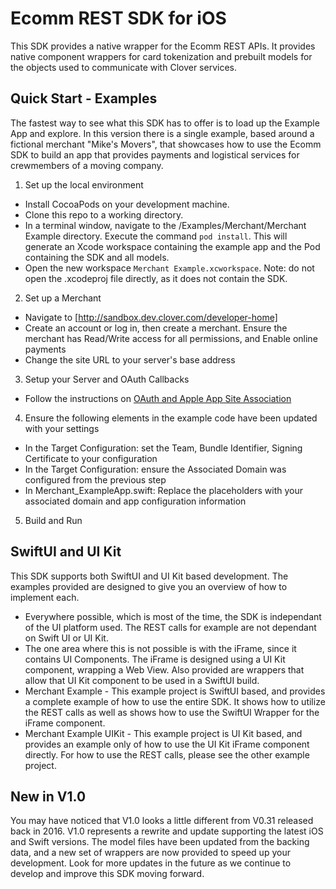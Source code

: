 # Ecomm REST SDK for iOS

This SDK provides a native wrapper for the Ecomm REST APIs.  It provides native component wrappers for card tokenization and prebuilt models for the objects used to communicate with Clover services.

## Quick Start - Examples ##
The fastest way to see what this SDK has to offer is to load up the Example App and explore.  In this version there is a single example, based around a fictional merchant "Mike's Movers", that showcases how to use the Ecomm SDK to build an app that provides payments and logistical services for crewmembers of a moving company.

1) Set up the local environment
  - Install CocoaPods on your development machine.
  - Clone this repo to a working directory.
  - In a terminal window, navigate to the /Examples/Merchant/Merchant Example directory.  Execute the command `pod install`.  This will generate an Xcode workspace containing the example app and the Pod containing the SDK and all models.
  - Open the new workspace `Merchant Example.xcworkspace`.  Note: do not open the .xcodeproj file directly, as it does not contain the SDK.
2) Set up a Merchant
  - Navigate to [http://sandbox.dev.clover.com/developer-home]
  - Create an account or log in, then create a merchant.  Ensure the merchant has Read/Write access for all permissions, and Enable online payments
  - Change the site URL to your server's base address
3) Setup your Server and OAuth Callbacks
  - Follow the instructions on [OAuth and Apple App Site Association](https://github.corp.clover.com/clover/ecomm-SDK-iOS/wiki/OAuth-and-Apple-App-Site-Association)
4) Ensure the following elements in the example code have been updated with your settings
  - In the Target Configuration: set the Team, Bundle Identifier, Signing Certificate to your configuration
  - In the Target Configuration: ensure the Associated Domain was configured from the previous step
  - In Merchant_ExampleApp.swift: Replace the placeholders with your associated domain and app configuration information
5) Build and Run


## SwiftUI and UI Kit ##
This SDK supports both SwiftUI and UI Kit based development.  The examples provided are designed to give you an overview of how to implement each.

  - Everywhere possible, which is most of the time, the SDK is independant of the UI platform used.  The REST calls for example are not dependant on Swift UI or UI Kit.
  - The one area where this is not possible is with the iFrame, since it contains UI Components.  The iFrame is designed using a UI Kit component, wrapping a Web View.  Also provided are wrappers that allow that UI Kit component to be used in a SwiftUI build.
  - Merchant Example - This example project is SwiftUI based, and provides a complete example of how to use the entire SDK.  It shows how to utilize the REST calls as well as shows how to use the SwiftUI Wrapper for the iFrame component.
  - Merchant Example UIKit - This example project is UI Kit based, and provides an example only of how to use the UI Kit iFrame component directly.  For how to use the REST calls, please see the other example project.

## New in V1.0 ##
You may have noticed that V1.0 looks a little different from V0.31 released back in 2016.  V1.0 represents a rewrite and update supporting the latest iOS and Swift versions.  The model files have been updated from the backing data, and a new set of wrappers are now provided to speed up your development.  Look for more updates in the future as we continue to develop and improve this SDK moving forward.
